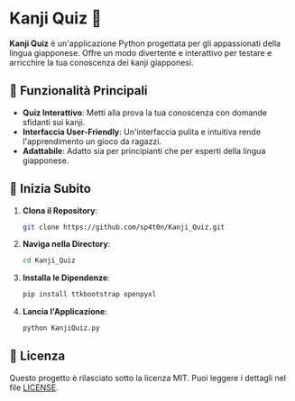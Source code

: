 # Kanji Quiz 🎌

**Kanji Quiz** è un'applicazione Python progettata per gli appassionati della lingua giapponese. Offre un modo divertente e interattivo per testare e arricchire la tua conoscenza dei kanji giapponesi.

## 🌟 Funzionalità Principali

- **Quiz Interattivo**: Metti alla prova la tua conoscenza con domande sfidanti sui kanji.
- **Interfaccia User-Friendly**: Un'interfaccia pulita e intuitiva rende l'apprendimento un gioco da ragazzi.
- **Adattabile**: Adatto sia per principianti che per esperti della lingua giapponese.

## 🚀 Inizia Subito

1. **Clona il Repository**:
   ```bash
   git clone https://github.com/sp4t0n/Kanji_Quiz.git

2. **Naviga nella Directory**:
   ```bash
   cd Kanji_Quiz
3. **Installa le Dipendenze**:
   ```bash
   pip install ttkbootstrap openpyxl
5. **Lancia l'Applicazione**:
   ```bash
   python KanjiQuiz.py
## 📜 Licenza

Questo progetto è rilasciato sotto la licenza MIT. Puoi leggere i dettagli nel file [LICENSE](https://github.com/sp4t0n/Kanji_Quiz/blob/main/LICENSE).
